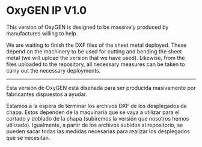 # OxyGEN IP V1.0


This version of OxyGEN is designed to be massively produced by manufactures willing to help.

We are waiting to finish the DXF files of the sheet metal deployed. These depend on the machinery to be used for cutting and bending the sheet metal (we will upload the version that we have used). Likewise, from the files uploaded to the repository, all necessary measures can be taken to carry out the necessary deployments.

------------------------------------------------------------------

Esta versión de OxyGEN está diseñada para ser producida masivamente por fabricantes dispuestos a ayudar.


Estamos a la espera de terminar los archivos DXF de los desplegados de chapa. Estos dependen de la maquinaria que se vaya a utilizar para el cortado y doblado de la chapa (subiremos la versión que nosotros hemos utilizado). Igualmente, a partir de los archivos subidos al repositorio, se pueden sacar todas las medidas necesarias para realizar los desplegados que se necesitan.
